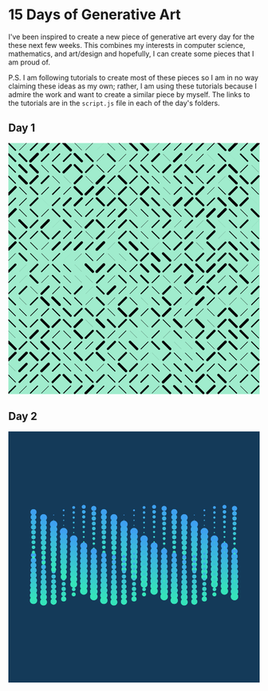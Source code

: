 # 15 Days of Generative Art
I've been inspired to create a new piece of generative art every day for the 
these next few weeks. This combines my interests in computer science,
mathematics, and art/design and hopefully, I can create some pieces that I am
proud of.

P.S. I am following tutorials to create most of these pieces so I am in no way
claiming these ideas as my own; rather, I am using these tutorials because I
admire the work and want to create a similar piece by myself. The links to the
tutorials are in the `script.js` file in each of the day's folders.

## Day 1
![Day 1](https://github.com/carolksun/generative-art/blob/master/day%201/day%201.png)

## Day 2
![Day 2](https://github.com/carolksun/generative-art/blob/day-2/day%202/day%202.png)